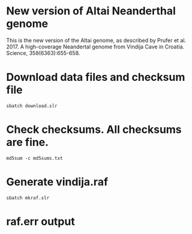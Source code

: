 # New version of Altai Neanderthal genome

This is the new version of the Altai genome, as described by Prufer et
al. 2017. A high-coverage Neandertal genome from Vindija Cave in
Croatia. Science, 358(6363):655-658.

# Download data files and checksum file

    sbatch download.slr

# Check checksums. All checksums are fine.

    md5sum -c md5sums.txt

# Generate vindija.raf

    sbatch mkraf.slr

# raf.err output

